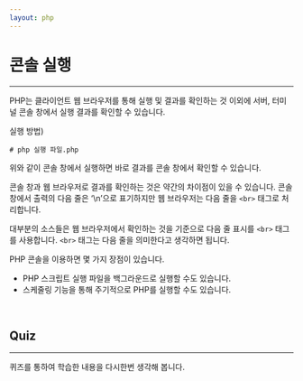 ```yaml
---
layout: php
---
```


# 콘솔 실행
---
PHP는 클라이언트 웹 브라우저를 통해 실행 및 결과를 확인하는 것 이외에 서버, 터미널 콘솔 창에서 실행 결과를 확인할 수 있습니다.

실행 방법)
```
# php 실행 파일.php
```

위와 같이 콘솔 창에서 실행하면 바로 결과를 콘솔 창에서 확인할 수 있습니다.  

콘솔 창과 웹 브라우저로 결과를 확인하는 것은 약간의 차이점이 있을 수 있습니다. 콘솔 창에서 출력의 다음 줄은 ‘\n’으로 표기하지만 웹 브라우저는 다음 줄을 `<br>` 태그로 처리합니다.  

대부분의 소스들은 웹 브라우저에서 확인하는 것을 기준으로 다음 줄 표시를 `<br>` 태그를 사용합니다. `<br>` 태그는 다음 줄을 의미한다고 생각하면 됩니다.  

PHP 콘솔을 이용하면 몇 가지 장점이 있습니다. 
* PHP 스크립트 실행 파일을 백그라운드로 실행할 수도 있습니다. 
* 스케줄링 기능을 통해 주기적으로 PHP를 실행할 수도 있습니다. 

<br>

## Quiz
---
퀴즈를 통하여 학습한 내용을 다시한번 생각해 봅니다.
<br>

<br>